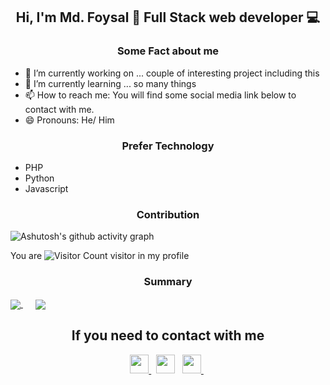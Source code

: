 <center>
	<h2> Hi, I'm Md. Foysal 👋 Full Stack web developer 💻 </h2>
</center>

<center>
	<h3> Some Fact about me </h3>
</center>
	
- 🔭 I’m currently working on ... couple of interesting project including this 
- 🌱 I’m currently learning ... so many things
- 📫 How to reach me: You will find some social media link below to contact with me.
- 😄 Pronouns: He/ Him


<center>
	<h3>Prefer Technology </h3>
</center>
<ul list-style-type="none">
	<li>PHP</li>
	<li> Python</li>
	<li> Javascript </li>
</ul>

<center>
	<h3>Contribution </h3>
</center>

![Ashutosh's github activity graph](https://activity-graph.herokuapp.com/graph?username=sayalok&theme=material-palenight&custom_title=Last%2030%20Days%20Activity)

<span> You are  <span>	![Visitor Count](https://profile-counter.glitch.me/{sayalok}/count.svg)	<span>visitor in my profile </span>

<center>
	<h3>Summary</h3>	
</center>
	
<a href="https://github.com/sayalok/github-readme-stats">
  <img align="center" src="https://github-readme-stats.vercel.app/api?username=sayalok&hide=prs&count_private=true&theme=dark&layout=default" />
</a>
&nbsp;&nbsp;&nbsp;&nbsp;
<a href="https://github.com/sayalok/convoychat">
  <img align="center" src="https://github-readme-stats.vercel.app/api/top-langs/?username=sayalok&count_private=true&theme=dark&layout=compact" />
</a>
	
<center>
	<h2> If you need to contact with me</h2>
</center>
<center>
	<a href="https://www.linkedin.com/in/sayalook/" target="_blank">
		<img height="30" src="https://img.shields.io/badge/linkedin-blue.svg?&style=for-the-badge&logo=linkedin&logoColor=white"/>
	</a> &nbsp;
	<a href="mailto:sayalook.sl@gmail.com" style="text-decoration:none">
		<img height="30" src ="https://img.shields.io/badge/gmail-c14438?&style=for-the-badge&logo=gmail&logoColor=white">
	</a> &nbsp; 
	<a href="https://twitter.com/sayalook" target="_blank">
		<img height="30" src ="https://img.shields.io/badge/twitter-%231DA1F2.svg?&style=for-the-badge&logo=twitter&logoColor=white">
	</a> &nbsp;
</center>

<br>

<!--
**sayalok/sayalok** is a ✨ _special_ ✨ repository because its `README.md` (this file) appears on your GitHub profile.

Here are some ideas to get you started:

- 🔭 I’m currently working on ...
- 🌱 I’m currently learning ...
- 👯 I’m looking to collaborate on ...
- 🤔 I’m looking for help with ...
- 💬 Ask me about ...
- 📫 How to reach me: ...
- 😄 Pronouns: ...
- ⚡ Fun fact: ...
-->
